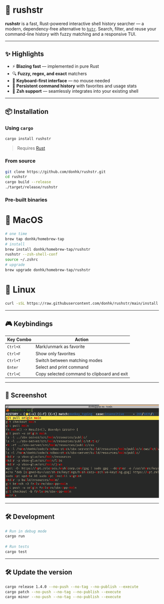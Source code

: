 # 🚀 rushstr

**rushstr** is a fast, Rust-powered interactive shell history searcher — a modern, dependency-free alternative to [`hstr`](https://github.com/dvorka/hstr). Search, filter, and reuse your command-line history with fuzzy matching and a responsive TUI.

---

## ✨ Highlights

- ⚡ **Blazing fast** — implemented in pure Rust
- 🔍 **Fuzzy, regex, and exact** matchers
- 🎯 **Keyboard-first interface** — no mouse needed
- 💾 **Persistent command history** with favorites and usage stats
- 🐚 **Zsh support** — seamlessly integrates into your existing shell

---

## 📦 Installation

### Using `cargo`

```zsh
cargo install rushstr
```

> Requires [Rust](https://www.rust-lang.org/tools/install)

### From source

```zsh
git clone https://github.com/donhk/rushstr.git
cd rushstr
cargo build --release
./target/release/rushstr
```

### Pre-built binaries

# 🔧 MacOS

```zsh
# one time
brew tap donhk/homebrew-tap
# install
brew install donhk/homebrew-tap/rushstr
rushstr --zsh-shell-conf
source ~/.zshrc
# upgrade
brew upgrade donhk/homebrew-tap/rushstr
```

# 🔧 Linux

```zsh
curl -sSL https://raw.githubusercontent.com/donhk/rushstr/main/install.sh | zsh
```

---

## 🎮 Keybindings

| Key Combo | Action                          |
|-----------|---------------------------------|
| `Ctrl+X`  | Mark/unmark as favorite         |
| `Ctrl+F`  | Show only favorites             |
| `Ctrl+T`  | Switch between matching modes   |
| `Enter`   | Select and print command        |
| `Ctrl+C`  | Copy selected command to clipboard and exit |

---

## 📸 Screenshot

<img src="./assets/demo.png" alt="rushstr demo" width="600"/>

---

## 🛠 Development

```bash
# Run in debug mode
cargo run

# Run tests
cargo test
```

--- 

## 🛠 Update the version

```zsh
cargo release 1.4.0 --no-push --no-tag --no-publish --execute
cargo patch --no-push --no-tag --no-publish --execute
cargo minor --no-push --no-tag --no-publish --execute
```
